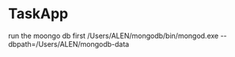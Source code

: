 # TaskApp

run the moongo db first
/Users/ALEN/mongodb/bin/mongod.exe --dbpath=/Users/ALEN/mongodb-data